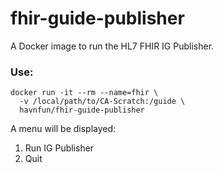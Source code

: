 # fhir-guide-publisher

A Docker image to run the HL7 FHIR IG Publisher.

### Use:
```
docker run -it --rm --name=fhir \
  -v /local/path/to/CA-Scratch:/guide \
  havnfun/fhir-guide-publisher
```

A menu will be displayed:

1) Run IG Publisher
2) Quit

